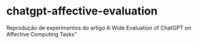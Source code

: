 # chatgpt-affective-evaluation
Reprodução de experimentos do artigo A Wide Evaluation of ChatGPT on Affective Computing Tasks”
